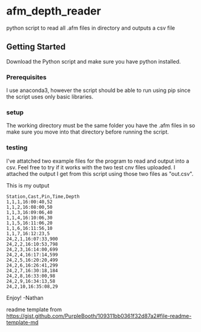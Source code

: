 # afm_depth_reader
python script to read all .afm files in directory and outputs a csv file 

## Getting Started
Download the Python script and make sure you have python installed.

### Prerequisites
I use anaconda3, however the script should be able to run using pip since the script uses only basic libraries.

### setup
The working directory must be the same folder you have the .afm files in so make sure you move into that directory before running the script.

### testing
I've attatched two example files for the program to read and output into a csv. Feel free to try if it works with the two test cnv files uploaded. I attached the output I get from this script using those two files as "out.csv".

This is my output
```
Station,Cast,Pin,Time,Depth
1,1,1,16:00:40,52
1,1,2,16:08:00,50
1,1,3,16:09:06,40
1,1,4,16:10:06,30
1,1,5,16:11:06,20
1,1,6,16:11:56,10
1,1,7,16:12:23,5
24,2,1,16:07:33,900
24,2,2,16:10:53,798
24,2,3,16:14:00,699
24,2,4,16:17:14,599
24,2,5,16:20:20,499
24,2,6,16:26:41,299
24,2,7,16:30:18,184
24,2,8,16:33:00,98
24,2,9,16:34:13,58
24,2,10,16:35:08,29
```

Enjoy!
-Nathan

readme template from https://gist.github.com/PurpleBooth/109311bb0361f32d87a2#file-readme-template-md
